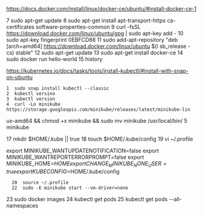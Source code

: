 https://docs.docker.com/install/linux/docker-ce/ubuntu/#install-docker-ce-1


7  sudo apt-get update
    8  sudo apt-get install apt-transport-https ca-certificates software-properties-common
    9  curl -fsSL https://download.docker.com/linux/ubuntu/gpg | sudo apt-key add -
   10  sudo apt-key fingerprint 0EBFCD88
   11  sudo add-apt-repository "deb [arch=amd64] https://download.docker.com/linux/ubuntu $(l
sb_release -cs) stable"
   12  sudo apt-get update
   13  sudo apt-get install docker-ce
   14  sudo docker run hello-world
   15  history
   
https://kubernetes.io/docs/tasks/tools/install-kubectl/#install-with-snap-on-ubuntu

    1  sudo snap install kubectl --classic
    2  kubectl versino
    3  kubectl version
    4  curl -Lo minikube https://storage.googleapis.com/minikube/releases/latest/minikube-lin
ux-amd64 && chmod +x minikube && sudo mv minikube /usr/local/bin/
    5  minikube

  17  mkdir $HOME/.kube || true
   18  touch $HOME/.kube/config
   19  vi ~/.profile
   
   
   export MINIKUBE_WANTUPDATENOTIFICATION=false
export MINIKUBE_WANTREPORTERRORPROMPT=false
export MINIKUBE_HOME=$HOME
export CHANGE_MINIKUBE_NONE_USER=true
export KUBECONFIG=$HOME/.kube/config

   
      20  source ~/.profile
      22  sudo -E minikube start --vm-driver=none
   23  sudo docker images
   24  kubectl get pods
   25  kubectl get pods --all-namespaces
